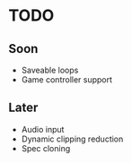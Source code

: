 # TODO

## Soon

- Saveable loops
- Game controller support

## Later

- Audio input
- Dynamic clipping reduction
- Spec cloning
